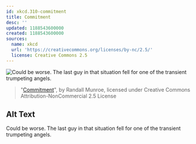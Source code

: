 ```yaml
---
id: xkcd.310-commitment
title: Commitment
desc: ''
updated: 1188543600000
created: 1188543600000
sources:
  name: xkcd
  url: 'https://creativecommons.org/licenses/by-nc/2.5/'
  license: Creative Commons 2.5
---
```

![Could be worse.  The last guy in that situation fell for one of the transient trumpeting angels.](https://imgs.xkcd.com/comics/commitment.png)
> "[Commitment](https://xkcd.com/310/)", by Randall Munroe, licensed under Creative Commons Attribution-NonCommercial 2.5 License

## Alt Text
Could be worse.  The last guy in that situation fell for one of the transient trumpeting angels.
